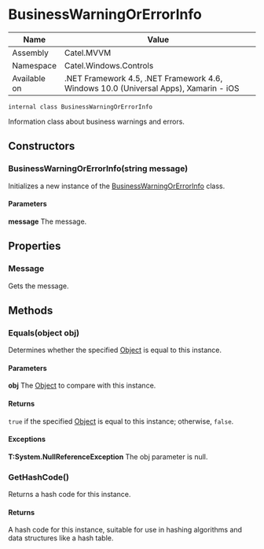 

# BusinessWarningOrErrorInfo

Name|Value
---|---
Assembly|Catel.MVVM
Namespace|Catel.Windows.Controls
Available on|.NET Framework 4.5, .NET Framework 4.6, Windows 10.0 (Universal Apps), Xamarin - iOS

```
internal class BusinessWarningOrErrorInfo
```

Information class about business warnings and errors.



## Constructors

### BusinessWarningOrErrorInfo(string message)

Initializes a new instance of the [BusinessWarningOrErrorInfo](#) class.

#### Parameters

**message**
The message.



## Properties

### Message

Gets the message.



## Methods

### Equals(object obj)

Determines whether the specified [Object](#) is equal to this instance.

#### Parameters

**obj**
The [Object](#) to compare with this instance.

#### Returns

```true``` if the specified [Object](#) is equal to this instance; otherwise, ```false```.

#### Exceptions

**T:System.NullReferenceException**
The obj parameter is null.



### GetHashCode()

Returns a hash code for this instance.

#### Returns

A hash code for this instance, suitable for use in hashing algorithms and data structures like a hash table.



